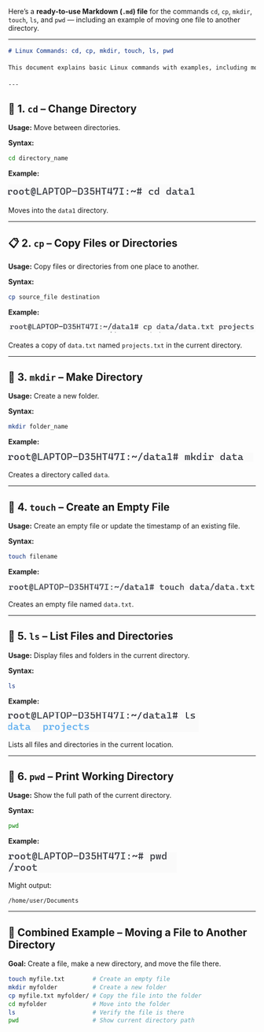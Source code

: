 Here’s a **ready-to-use Markdown (`.md`) file** for the commands `cd`, `cp`, `mkdir`, `touch`, `ls`, and `pwd` — including an example of moving one file to another directory.

---

````markdown
# Linux Commands: cd, cp, mkdir, touch, ls, pwd

This document explains basic Linux commands with examples, including moving a file to another directory.

---
````

## 📂 1. `cd` – Change Directory
**Usage:** Move between directories.  

**Syntax:**
```bash
cd directory_name
```

**Example:**

![alt text](images/image-5.png)

Moves into the `data1` directory.

---

## 📋 2. `cp` – Copy Files or Directories

**Usage:** Copy files or directories from one place to another.

**Syntax:**

```bash
cp source_file destination
```

**Example:**

![alt text](images/image-6.png)

Creates a copy of `data.txt` named `projects.txt` in the current directory.

---

## 📁 3. `mkdir` – Make Directory

**Usage:** Create a new folder.

**Syntax:**

```bash
mkdir folder_name
```

**Example:**

![alt text](images/image-7.png)

Creates a directory called `data`.

---

## 📝 4. `touch` – Create an Empty File

**Usage:** Create an empty file or update the timestamp of an existing file.

**Syntax:**

```bash
touch filename
```

**Example:**

![alt text](images/image-8.png)

Creates an empty file named `data.txt`.

---

## 📜 5. `ls` – List Files and Directories

**Usage:** Display files and folders in the current directory.

**Syntax:**

```bash
ls
```

**Example:**

![alt text](images/image-9.png)

Lists all files and directories in the current location.

---

## 📍 6. `pwd` – Print Working Directory

**Usage:** Show the full path of the current directory.

**Syntax:**

```bash
pwd
```

**Example:**

![alt text](images/image-10.png)

Might output:

```
/home/user/Documents
```

---

## 🔄 Combined Example – Moving a File to Another Directory

**Goal:** Create a file, make a new directory, and move the file there.

```bash
touch myfile.txt        # Create an empty file
mkdir myfolder          # Create a new folder
cp myfile.txt myfolder/ # Copy the file into the folder
cd myfolder             # Move into the folder
ls                      # Verify the file is there
pwd                     # Show current directory path
```


